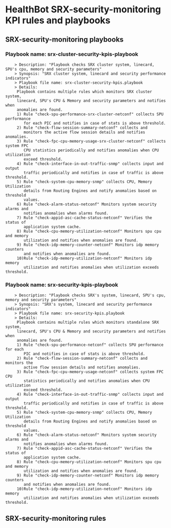 # HealthBot SRX-security-monitoring KPI rules and playbooks

## SRX-security-monitoring playbooks
### Playbook name: srx-cluster-security-kpis-playbook 
		> Description: "Playbook checks SRX cluster system, linecard, SPU's cpu, memory and security parameters"
		> Synopsis: "SRX cluster system, linecard and security performance indicators"
		> Playbook file name: srx-cluster-security-kpis.playbook
		> Details:
		 Playbook contains multiple rules which monitors SRX cluster system,
		 linecard, SPU's CPU & Memory and security parameters and notifies when
		 anomalies are found.
		 1) Rule "check-spu-performance-srx-cluster-netconf" collects SPU performance
		    for each PIC and notifies in case of stats is above threshold.
		 2) Rule "check-flow-session-summary-netconf" collects and
		    monitors the active flow session details and notifies anomalies.
		 3) Rule "check-fpc-cpu-memory-usage-srx-cluster-netconf" collects system FPC
		    CPU statistics periodically and notifies anomalies when CPU utilization
		    exceed threshold.
		 4) Rule "check-interface-in-out-traffic-snmp" collects input and output
		    traffic periodically and notifies in case of traffic is above threshold.
		 5) Rule "check-system-cpu-memory-snmp" collects CPU, Memory Utilization
		    details from Routing Engines and notify anomalies based on threshold
		    values.
		 6) Rule "check-alarm-status-netconf" Monitors system security alarms and
		    notifies anomalies when alarms found.
		 7) Rule "check-appid-asc-cache-status-netconf" Verifies the status of
		    application system cache.
		 8) Rule "check-cpu-memory-utilization-netconf" Monitors spu cpu and memory
		    utilization and notifies when anomalies are found.
		 9) Rule "check-idp-memory-counter-netconf" Monitors idp memory counters
		    and notifies when anomalies are found.
		 10)Rule "check-idp-memory-utilization-netconf" Monitors idp memory
		    utilization and notifies anomalies when utilization exceeds threshold.
### Playbook name: srx-security-kpis-playbook 
		> Description: "Playbook checks SRX's system, linecard, SPU's cpu, memory and security parameters"
		> Synopsis: "SRX's system, linecard and security performance indicators"
		> Playbook file name: srx-security-kpis.playbook
		> Details:
		 Playbook contains multiple rules which monitors standalone SRX system,
		 linecard, SPU's CPU & Memory and security parameters and notifies when
		 anomalies are found.
		 1) Rule "check-spu-performance-netconf" collects SPU performance for each
		    PIC and notifies in case of stats is above threshold.
		 2) Rule "check-flow-session-summary-netconf" collects and monitors the
		    active flow session details and notifies anomalies.
		 3) Rule "check-fpc-cpu-memory-usage-netconf" collects system FPC CPU
		    statistics periodically and notifies anomalies when CPU utilization
		    exceed threshold.
		 4) Rule "check-interface-in-out-traffic-snmp" collects input and output
		    traffic periodically and notifies in case of traffic is above threshold.
		 5) Rule "check-system-cpu-memory-snmp" collects CPU, Memory Utilization
		    details from Routing Engines and notify anomalies based on threshold
		    values.
		 6) Rule "check-alarm-status-netconf" Monitors system security alarms and
		    notifies anomalies when alarms found.
		 7) Rule "check-appid-asc-cache-status-netconf" Verifies the status of
		    application system cache.
		 8) Rule "check-cpu-memory-utilization-netconf" Monitors spu cpu and memory
		    utilization and notifies when anomalies are found.
		 9) Rule "check-idp-memory-counter-netconf" Monitors idp memory counters
		    and notifies when anomalies are found.
		 10)Rule "check-idp-memory-utilization-netconf" Monitors idp memory
		    utilization and notifies anomalies when utilization exceeds threshold.

## SRX-security-monitoring rules

